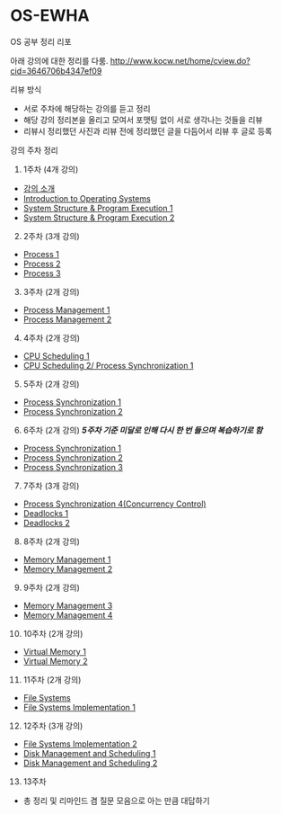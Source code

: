# OS-EWHA
OS 공부 정리 리포

아래 강의에 대한 정리를 다룸.
http://www.kocw.net/home/cview.do?cid=3646706b4347ef09

리뷰 방식
- 서로 주차에 해당하는 강의를 듣고 정리
- 해당 강의 정리본을 올리고 모여서 포맷팅 없이 서로 생각나는 것들을 리뷰
- 리뷰시 정리했던 사진과 리뷰 전에 정리했던 글을 다듬어서 리뷰 후 글로 등록

강의 주차 정리
1. 1주차 (4개 강의)
  - [강의 소개](http://www.kocw.net/home/cview.do?lid=af8e05c97c6d60de)
  - [Introduction to Operating Systems](http://www.kocw.net/home/cview.do?lid=af8e05c97c6d60de)
  - [System Structure & Program Execution 1](http://www.kocw.net/home/cview.do?lid=36f314da6dc42576)
  - [System Structure & Program Execution 2](http://www.kocw.net/home/cview.do?lid=3dd1117c48123b8e)
2. 2주차 (3개 강의)
  - [Process 1](http://www.kocw.net/home/cview.do?lid=b31830a2b3cf1e60)
  - [Process 2](http://www.kocw.net/home/cview.do?lid=29d9a718cff884c3)
  - [Process 3](http://www.kocw.net/home/cview.do?lid=54e1a4abcd59272d)
3. 3주차 (2개 강의)
  - [Process Management 1](http://www.kocw.net/home/cview.do?lid=b988d89cb0bc07b3)
  - [Process Management 2](http://www.kocw.net/home/cview.do?lid=3a5437eaa6c9e5b0)
4. 4주차 (2개 강의)
  - [CPU Scheduling 1](http://www.kocw.net/home/cview.do?lid=5488703b25305c37)
  - [CPU Scheduling 2/ Process Synchronization 1](http://www.kocw.net/home/cview.do?lid=aa53d6aa576466ee)
5. 5주차 (2개 강의)
  - [Process Synchronization 1](http://www.kocw.net/home/cview.do?lid=5cf910642999f4a5)
  - [Process Synchronization 2](http://www.kocw.net/home/cview.do?lid=02fbc3fd5cb74e97)
6. 6주차 (2개 강의) ***5주차 기준 미달로 인해 다시 한 번 들으며 복습하기로 함***
  - [Process Synchronization 1](http://www.kocw.net/home/cview.do?lid=5cf910642999f4a5)
  - [Process Synchronization 2](http://www.kocw.net/home/cview.do?lid=02fbc3fd5cb74e97)
  - [Process Synchronization 3](http://www.kocw.net/home/cview.do?lid=c5e572cd1319ca6b)
7. 7주차 (3개 강의)
  - [Process Synchronization 4(Concurrency Control)](http://www.kocw.net/home/cview.do?lid=3860d0b9372331de)
  - [Deadlocks 1](http://www.kocw.net/home/cview.do?lid=a1bfe7f08156cb36)
  - [Deadlocks 2](http://www.kocw.net/home/cview.do?lid=7351cb56948b1c9a)
8. 8주차 (2개 강의)
  - [Memory Management 1](http://www.kocw.net/home/cview.do?lid=c750795d11871a36)
  - [Memory Management 2](http://www.kocw.net/home/cview.do?lid=122d1fe7b150f1fb)
9. 9주차 (2개 강의)
  - [Memory Management 3](http://www.kocw.net/home/cview.do?lid=2eb97ae1bd16eb86)
  - [Memory Management 4](http://www.kocw.net/home/cview.do?lid=f69b7331c7a4baf3)
10. 10주차 (2개 강의)
  - [Virtual Memory 1](http://www.kocw.net/home/cview.do?lid=7853f2173eab0091)
  - [Virtual Memory 2](http://www.kocw.net/home/cview.do?lid=968bb1efa45dce4f)
11. 11주차 (2개 강의)
  - [File Systems](http://www.kocw.net/home/cview.do?lid=d278362213e65857)
  - [File Systems Implementation 1](http://www.kocw.net/home/cview.do?lid=0a9a054d7d1fea9b)
12. 12주차 (3개 강의)
  - [File Systems Implementation 2](http://www.kocw.net/home/cview.do?lid=8a9044bf83a07805)
  - [Disk Management and Scheduling 1](http://www.kocw.net/home/cview.do?lid=ebaa65ed3e52fb02)
  - [Disk Management and Scheduling 2](http://www.kocw.net/home/cview.do?lid=72edf0e34946e3c3)
13. 13주차
  - 총 정리 및 리마인드 겸 질문 모음으로 아는 만큼 대답하기
